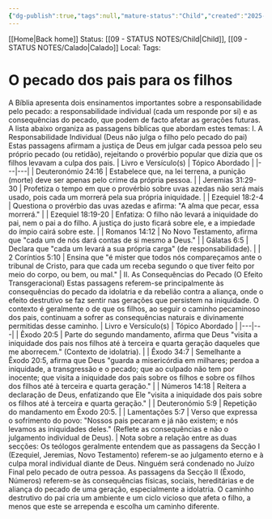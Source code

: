 ```yaml
---
{"dg-publish":true,"tags":null,"mature-status":"Child","created":"2025-10-25T21:50:40.647+01:00","dg-note-icon":"child","noteIcon":"child","updated":"2025-10-25T21:46:41.146+01:00","dgPassFrontmatter":true,"permalink":"/03-rough-notes-fleeting-zettel/o-pecado-dos-pais-para-os-filhos/"}
---
```


[[Home\|Back home]]
Status: [[09 - STATUS NOTES/Child\|Child]], [[09 - STATUS NOTES/Calado\|Calado]]
Local: 
Tags:  

# O pecado dos pais para os filhos

A Bíblia apresenta dois ensinamentos importantes sobre a responsabilidade pelo pecado: a responsabilidade individual (cada um responde por si) e as consequências do pecado, que podem de facto afetar as gerações futuras.
A lista abaixo organiza as passagens bíblicas que abordam estes temas:
I. A Responsabilidade Individual (Deus não julga o filho pelo pecado do pai)
Estas passagens afirmam a justiça de Deus em julgar cada pessoa pelo seu próprio pecado (ou retidão), rejeitando o provérbio popular que dizia que os filhos levavam a culpa dos pais.
| Livro e Versículo(s) | Tópico Abordado |
|---|---|
| Deuteronómio 24:16 | Estabelece que, na lei terrena, a punição (morte) deve ser apenas pelo crime da própria pessoa. |
| Jeremias 31:29-30 | Profetiza o tempo em que o provérbio sobre uvas azedas não será mais usado, pois cada um morrerá pela sua própria iniquidade. |
| Ezequiel 18:2-4 | Questiona o provérbio das uvas azedas e afirma: "A alma que pecar, essa morrerá." |
| Ezequiel 18:19-20 | Enfatiza: O filho não levará a iniquidade do pai, nem o pai a do filho. A justiça do justo ficará sobre ele, e a impiedade do ímpio cairá sobre este. |
| Romanos 14:12 | No Novo Testamento, afirma que "cada um de nós dará contas de si mesmo a Deus." |
| Gálatas 6:5 | Declara que "cada um levará a sua própria carga" (de responsabilidade). |
| 2 Coríntios 5:10 | Ensina que "é mister que todos nós compareçamos ante o tribunal de Cristo, para que cada um receba segundo o que tiver feito por meio do corpo, ou bem, ou mal." |
II. As Consequências do Pecado (O Efeito Transgeracional)
Estas passagens referem-se principalmente às consequências do pecado da idolatria e da rebelião contra a aliança, onde o efeito destrutivo se faz sentir nas gerações que persistem na iniquidade. O contexto é geralmente o de que os filhos, ao seguir o caminho pecaminoso dos pais, continuam a sofrer as consequências naturais e divinamente permitidas desse caminho.
| Livro e Versículo(s) | Tópico Abordado |
|---|---|
| Êxodo 20:5 | Parte do segundo mandamento, afirma que Deus "visita a iniquidade dos pais nos filhos até à terceira e quarta geração daqueles que me aborrecem." (Contexto de idolatria). |
| Êxodo 34:7 | Semelhante a Êxodo 20:5, afirma que Deus "guarda a misericórdia em milhares; perdoa a iniquidade, a transgressão e o pecado; que ao culpado não tem por inocente; que visita a iniquidade dos pais sobre os filhos e sobre os filhos dos filhos até à terceira e quarta geração." |
| Números 14:18 | Reitera a declaração de Deus, enfatizando que Ele "visita a iniquidade dos pais sobre os filhos até à terceira e quarta geração." |
| Deuteronómio 5:9 | Repetição do mandamento em Êxodo 20:5. |
| Lamentações 5:7 | Verso que expressa o sofrimento do povo: "Nossos pais pecaram e já não existem; e nós levamos as iniquidades deles." (Reflete as consequências e não o julgamento individual de Deus). |
Nota sobre a relação entre as duas secções:
Os teólogos geralmente entendem que as passagens da Secção I (Ezequiel, Jeremias, Novo Testamento) referem-se ao julgamento eterno e à culpa moral individual diante de Deus. Ninguém será condenado no Juízo Final pelo pecado de outra pessoa.
As passagens da Secção II (Êxodo, Números) referem-se às consequências físicas, sociais, hereditárias e de aliança do pecado de uma geração, especialmente a idolatria. O caminho destrutivo do pai cria um ambiente e um ciclo vicioso que afeta o filho, a menos que este se arrependa e escolha um caminho diferente.
